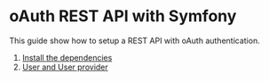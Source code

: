 # oAuth REST API with Symfony

This guide show how to setup a REST API with oAuth authentication.

1. [Install the dependencies](docs/01-dependencies-setup.md)
2. [User and User provider](docs/02-user-provider.md)